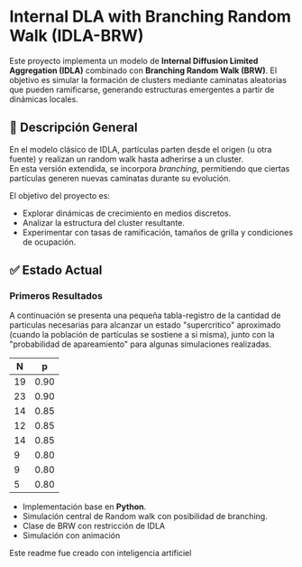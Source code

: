 # Internal DLA with Branching Random Walk (IDLA-BRW)

Este proyecto implementa un modelo de **Internal Diffusion Limited Aggregation (IDLA)** combinado con **Branching Random Walk (BRW)**. El objetivo es simular la formación de clusters mediante caminatas aleatorias que pueden ramificarse, generando estructuras emergentes a partir de dinámicas locales.

## 🧠 Descripción General

En el modelo clásico de IDLA, partículas parten desde el origen (u otra fuente) y realizan un random walk hasta adherirse a un cluster.  
En esta versión extendida, se incorpora *branching*, permitiendo que ciertas partículas generen nuevas caminatas durante su evolución.

El objetivo del proyecto es:
- Explorar dinámicas de crecimiento en medios discretos.
- Analizar la estructura del cluster resultante.
- Experimentar con tasas de ramificación, tamaños de grilla y condiciones de ocupación.

## ✅ Estado Actual

### Primeros Resultados

A continuación se presenta una pequeña tabla-registro de la cantidad de particulas necesarias para alcanzar un estado "supercritico" aproximado (cuando la población de partículas se sostiene a si misma), junto con la "probabilidad de apareamiento" para algunas simulaciones realizadas.


| N | p |
|---|---|
| 19  | 0.90|
| 23  | 0.90|
| 14  | 0.85  |
| 12   | 0.85|
| 14   | 0.85|
| 9  | 0.80|
| 9  | 0.80|
| 5 | 0.80|


- Implementación base en **Python**.
- Simulación central de Random walk con posibilidad de branching.
- Clase de BRW con restricción de IDLA
- Simulación con animación


Este readme fue creado con inteligencia artificiel
